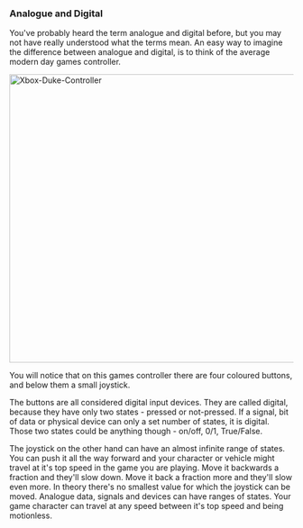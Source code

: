 ### Analogue and Digital

You've probably heard the term analogue and digital before, but you may not have really understood what the terms mean. An easy way to imagine the difference between analogue and digital, is to think of the average modern day games controller.

<a title="By Evan-Amos (Own work) [CC0], via Wikimedia Commons" href="https://commons.wikimedia.org/wiki/File%3AXbox-Duke-Controller.jpg"><img width="512" alt="Xbox-Duke-Controller" src="https://upload.wikimedia.org/wikipedia/commons/thumb/c/c5/Xbox-Duke-Controller.jpg/512px-Xbox-Duke-Controller.jpg"/></a>

You will notice that on this games controller there are four coloured buttons, and below them a small joystick.

The buttons are all considered digital input devices. They are called digital, because they have only two states - pressed or not-pressed. If a signal, bit of data or physical device can only a set number of states, it is digital. Those two states could be anything though - on/off, 0/1, True/False.

The joystick on the other hand can have an almost infinite range of states. You can push it all the way forward and your character or vehicle might travel at it's top speed in the game you are playing. Move it backwards a fraction and they'll slow down. Move it back a fraction more and they'll slow even more. In theory there's no smallest value for which the joystick can be moved. Analogue data, signals and devices can have ranges of states. Your game character can travel at any speed between it's top speed and being motionless.

